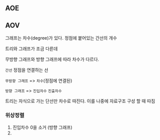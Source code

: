 ## AOE

## AOV

그래프는 차수(degree)가 있다. 정점에 붙어있는 간선의 개수

트리와 그래프가 조금 다른데

무방향 그래프와 방향 그래프에 따라 차수가 다르다.

`간선` 정점을 연결하는 선

`무방향 그래프` => `차수`(정점에 연결된)

`방향 그래프` => `진입차수` `진출차수`

트리는 자식으로 가는 단선만 차수로 따진다. 이를 나중에 자료구조 구성 할 때 따짐



### 위상정렬

1. 진입차수 0을 소거 (방향 그래프)
2. 